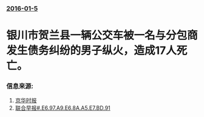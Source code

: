 ### [2016-01-5](/news/2016/01/5/index.md)

##### 
# 银川市贺兰县一辆公交车被一名与分包商发生债务纠纷的男子纵火，造成17人死亡。 




### 信息来源:

1. [京华时报](http://mil.chinanews.com/gn/2016/01-06/7702847.shtml)
2. [联合早报#.E6.97.A9.E6.8A.A5.E7.BD.91](http://www.zaobao.com/news/china/story20160106-567621)
